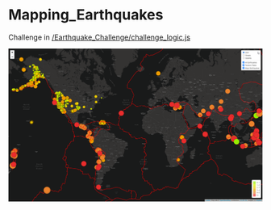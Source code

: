 # Mapping_Earthquakes
Challenge in [/Earthquake_Challenge/challenge_logic.js](/Earthquake_Challenge/challenge_logic.js)

![](/Earthquake_Challenge/static/images/snapshot.png)